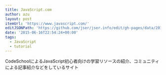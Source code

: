 ```yaml
---
title: JavaScript.com
author: azu
layout: post
itemUrl: 'https://www.javascript.com/'
editJSONPath: 'https://github.com/jser/jser.info/edit/gh-pages/data/2015/06/index.json'
date: '2015-06-16T22:54:24+00:00'
tags:
  - JavaScript
  - tutorial
---
```

CodeSchoolによるJavaScript初心者向けの学習リソースの紹介、コミュニティによる記事紹介などをしているサイト
